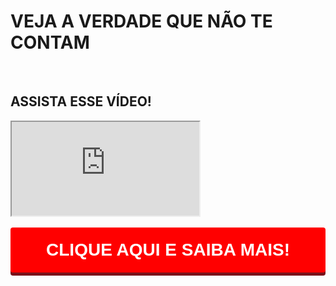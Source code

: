 </head><body>
    <div class="cover fundo">
      <div class="cover-image"></div>
      <div class="container">
        <div class="row">
          <div class="col-lg-10 col-lg-offset-1 col-sm-12 col-xs-12 col-md-12 text-center">
            <h1>VEJA A VERDADE QUE NÃO TE CONTAM</h1>
              <br><h2>ASSISTA ESSE VÍDEO!</h2>
            <div class="embed-responsive embed-responsive-16by9">
              <iframe class="embed-responsive-item" src="https://www.youtube.com/embed/zAuHDXQl8is" allowfullscreen=""></iframe>
            </div>
            <br>
            <a href="https://selvagemgel.com/desconto-especial" target="_blank" rel="noopener noreferrer" class="mylink"><button type="button" style="width: 100%; padding: 20px 15px; border: 0; background-color: #ff0000; border-radius: 4px; font-size: 28px; color: #ffffff; font-weight: bold; box-shadow: 0px 5px 0px 0px #79111a;">CLIQUE AQUI E SAIBA MAIS!</button></a>
            <br>
          </div>
        </div>
      </div>
    </div>
    <!-- Global site tag (gtag.js) - Google Analytics -->
    <script async="" src="https://www.googletagmanager.com/gtag/js?id=UA-146280435-1"></script>
    <script>
      window.dataLayer = window.dataLayer || [];
      function gtag(){dataLayer.push(arguments);}
      gtag('js', new Date());
    
      gtag('config', 'UA-146435-1');
    </script>
    <script>
      $(document).ready(function(){
      			function getSearchParams(k){
      				var p={};
      				location.search.replace(/[?&]+([^=&]+)=([^&]*)/gi,function(s,k,v){p[k]=v})
      				return k?p[k]:p;
      			}
      		
      			var param = Object.values(getSearchParams()).toString();
      			var parametros = param.replace(new RegExp(",", "g"), "|");
      
      			var mylink = 'https://selvagemgel.com/desconto-especial/?src=' + parametros;
      		
      			$(".mylink").attr('href', mylink);
      		});
    </script>
  
